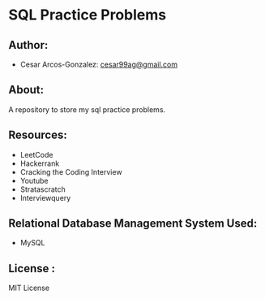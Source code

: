 # SQL Practice Problems

## Author: 
- Cesar Arcos-Gonzalez: cesar99ag@gmail.com
## About: 
A repository to store my sql practice problems.
## Resources:
- LeetCode
- Hackerrank
- Cracking the Coding Interview
- Youtube
- Stratascratch
- Interviewquery
## Relational Database Management System Used:
- MySQL

## License : 
MIT License
